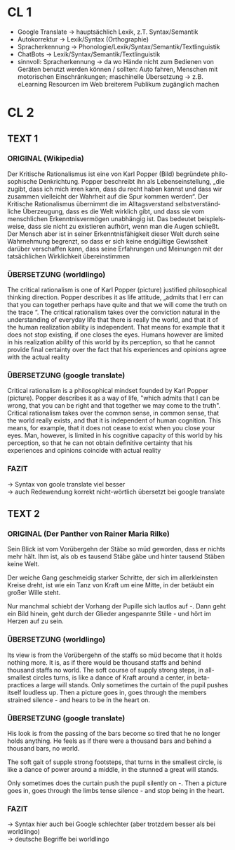 # CL 1
- Google Translate -> hauptsächlich Lexik, z.T. Syntax/Semantik
- Autokorrektur -> Lexik/Syntax (Orthographie)
- Spracherkennung -> Phonologie/Lexik/Syntax/Semantik/Textlinguistik
- ChatBots -> Lexik/Syntax/Semantik/Textlinguistik
- sinnvoll: Spracherkennung -> da wo Hände nicht zum Bedienen von Geräten benutzt werden können / sollten: Auto fahren, Menschen mit motorischen Einschränkungen; maschinelle Übersetzung -> z.B. eLearning Resourcen im Web breiterem Publikum zugänglich machen

# CL 2
## TEXT 1
### ORIGINAL (Wikipedia)
Der Kritische Ratio­nalis­mus ist eine von Karl Popper (Bild) begrün­dete philo­sophi­sche Denk­rich­tung. Popper be­schreibt ihn als Lebens­einstel­lung, „die zugibt, dass ich mich irren kann, dass du recht haben kannst und dass wir zusam­men viel­leicht der Wahr­heit auf die Spur kommen werden“. Der Kritische Ratio­nalis­mus über­nimmt die im Alltags­ver­stand selbst­verständ­liche Über­zeu­gung, dass es die Welt wirk­lich gibt, und dass sie vom mensch­lichen Erkennt­nis­­vermö­gen unab­hängig ist. Das bedeu­tet beispiels­weise, dass sie nicht zu exis­tieren aufhört, wenn man die Augen schließt. Der Mensch aber ist in seiner Erkennt­nis­fähig­keit dieser Welt durch seine Wahr­neh­mung begrenzt, so dass er sich keine endgül­tige Gewiss­heit darüber verschaf­fen kann, dass seine Erfah­rungen und Meinun­gen mit der tatsäch­lichen Wirklich­keit über­ein­stim­men

### ÜBERSETZUNG (worldlingo)
The critical rationalism is one of Karl Popper (picture) justified philosophical thinking direction. Popper describes it as life attitude, „admits that I err can that you can together perhaps have quite and that we will come the truth on the trace “. The critical rationalism takes over the conviction natural in the understanding of everyday life that there is really the world, and that it of the human realization ability is independent. That means for example that it does not stop existing, if one closes the eyes. Humans however are limited in his realization ability of this world by its perception, so that he cannot provide final certainty over the fact that his experiences and opinions agree with the actual reality

### ÜBERSETZUNG (google translate)
Critical rationalism is a philosophical mindset founded by Karl Popper (picture). Popper describes it as a way of life, "which admits that I can be wrong, that you can be right and that together we may come to the truth". Critical rationalism takes over the common sense, in common sense, that the world really exists, and that it is independent of human cognition. This means, for example, that it does not cease to exist when you close your eyes. Man, however, is limited in his cognitive capacity of this world by his perception, so that he can not obtain definitive certainty that his experiences and opinions coincide with actual reality

### FAZIT
-> Syntax von goole translate viel besser  
-> auch Redewendung korrekt nicht-wörtlich übersetzt bei google translate

## TEXT 2
### ORIGINAL (Der Panther von Rainer Maria Rilke)
Sein Blick ist vom Vorübergehn der Stäbe 
so müd geworden, dass er nichts mehr hält. 
Ihm ist, als ob es tausend Stäbe gäbe 
und hinter tausend Stäben keine Welt. 

Der weiche Gang geschmeidig starker Schritte, 
der sich im allerkleinsten Kreise dreht, 
ist wie ein Tanz von Kraft um eine Mitte, 
in der betäubt ein großer Wille steht. 

Nur manchmal schiebt der Vorhang der Pupille 
sich lautlos auf -. Dann geht ein Bild hinein, 
geht durch der Glieder angespannte Stille - 
und hört im Herzen auf zu sein. 

### ÜBERSETZUNG (worldlingo)
Its view is from the Vorübergehn of the staffs
so müd become that it holds nothing more. 
It is, as if there would be thousand staffs
and behind thousand staffs no world. 
The soft course of supply strong steps,
in all-smallest circles turns,
is like a dance of Kraft around a center,
in beta-practices a large will stands. 
Only sometimes the curtain of the pupil pushes
itself loudless up. Then a picture goes in,
goes through the members strained silence -
and hears to be in the heart on. 

### ÜBERSETZUNG (google translate)
His look is from the passing of the bars
become so tired that he no longer holds anything.
He feels as if there were a thousand bars
and behind a thousand bars, no world.

The soft gait of supple strong footsteps,
that turns in the smallest circle,
is like a dance of power around a middle,
in the stunned a great will stands.

Only sometimes does the curtain push the pupil
silently on -. Then a picture goes in,
goes through the limbs tense silence -
and stop being in the heart.

### FAZIT
-> Syntax hier auch bei Google schlechter (aber trotzdem besser als bei worldlingo)  
-> deutsche Begriffe bei worldlingo